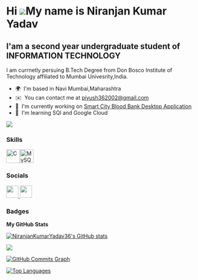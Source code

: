 Hi ![](https://user-images.githubusercontent.com/18350557/176309783-0785949b-9127-417c-8b55-ab5a4333674e.gif)My name is Niranjan Kumar Yadav
============================================================================================================================================

I'am a  second year undergraduate student of INFORMATION TECHNOLOGY 
----------------------------------------

I am currnetly persuing B.Tech Degree  from Don Bosco Institute of Technology affiliated to Mumbai Univesrity,India.

* 🌍  I'm based in Navi Mumbai,Maharashtra
* ✉️  You can contact me at [piyush362002@gmail.com](mailto:piyush362002@gmail.com)
* 🚀  I'm currently working on [Smart City Blood Bank Desktop Application](http://github.com/Dushyantbhagwat/Java_miniproject.git)
* 🧠  I'm learning SQl and Google Cloud

<a href="https://www.github.com/NiranjanKumarYadav36" target="_blank" rel="noreferrer"><img
src="https://img.shields.io/github/followers/NiranjanKumarYadav36?logo=github&style=for-the-badge&color=f97316&labelColor=27272a" /></a>

### Skills


<p align="left">
<a href="https://docs.microsoft.com/en-us/cpp/?view=msvc-170" target="_blank" rel="noreferrer"><img src="https://raw.githubusercontent.com/danielcranney/readme-generator/main/public/icons/skills/c-colored.svg" width="36" height="36" alt="C" /></a><a href="https://www.mysql.com/" target="_blank" rel="noreferrer"><img src="https://raw.githubusercontent.com/danielcranney/readme-generator/main/public/icons/skills/mysql-colored.svg" width="36" height="36" alt="MySQL" /></a>
</p>


### Socials

<p align="left"> <a href="https://www.github.com/NiranjanKumarYadav36" target="_blank" rel="noreferrer"> <picture> <source media="(prefers-color-scheme: dark)" srcset="https://raw.githubusercontent.com/danielcranney/readme-generator/main/public/icons/socials/github-dark.svg" /> <source media="(prefers-color-scheme: light)" srcset="https://raw.githubusercontent.com/danielcranney/readme-generator/main/public/icons/socials/github.svg" /> <img src="https://raw.githubusercontent.com/danielcranney/readme-generator/main/public/icons/socials/github.svg" width="32" height="32" /> </picture> </a> <a href="https://www.linkedin.com/in/niranjan-kumar-yadav-11b365284" target="_blank" rel="noreferrer"> <picture> <source media="(prefers-color-scheme: dark)" srcset="https://raw.githubusercontent.com/danielcranney/readme-generator/main/public/icons/socials/linkedin-dark.svg" /> <source media="(prefers-color-scheme: light)" srcset="https://raw.githubusercontent.com/danielcranney/readme-generator/main/public/icons/socials/linkedin.svg" /> <img src="https://raw.githubusercontent.com/danielcranney/readme-generator/main/public/icons/socials/linkedin.svg" width="32" height="32" /> </picture> </a></p>

### Badges

<b>My GitHub Stats</b>

<a href="http://www.github.com/NiranjanKumarYadav36"><img src="https://github-readme-stats.vercel.app/api?username=NiranjanKumarYadav36&show_icons=true&hide=&count_private=true&title_color=10b981&text_color=3382ed&icon_color=f97316&bg_color=27272a&hide_border=true&show_icons=true" alt="NiranjanKumarYadav36's GitHub stats" /></a>

<a href="http://www.github.com/NiranjanKumarYadav36"><img src="https://github-readme-streak-stats.herokuapp.com/?user=NiranjanKumarYadav36&stroke=3382ed&background=27272a&ring=10b981&fire=10b981&currStreakNum=3382ed&currStreakLabel=10b981&sideNums=3382ed&sideLabels=3382ed&dates=3382ed&hide_border=true" /></a>

<a href="http://www.github.com/NiranjanKumarYadav36"><img src="https://github-readme-activity-graph.cyclic.app/graph?username=NiranjanKumarYadav36&bg_color=27272a&color=3382ed&line=f97316&point=3382ed&area_color=27272a&area=true&hide_border=true&custom_title=GitHub%20Commits%20Graph" alt="GitHub Commits Graph" /></a>

<a href="https://github.com/NiranjanKumarYadav36" align="left"><img src="https://github-readme-stats.vercel.app/api/top-langs/?username=NiranjanKumarYadav36&langs_count=10&title_color=10b981&text_color=3382ed&icon_color=f97316&bg_color=27272a&hide_border=true&locale=en&custom_title=Top%20%Languages" alt="Top Languages" /></a>
